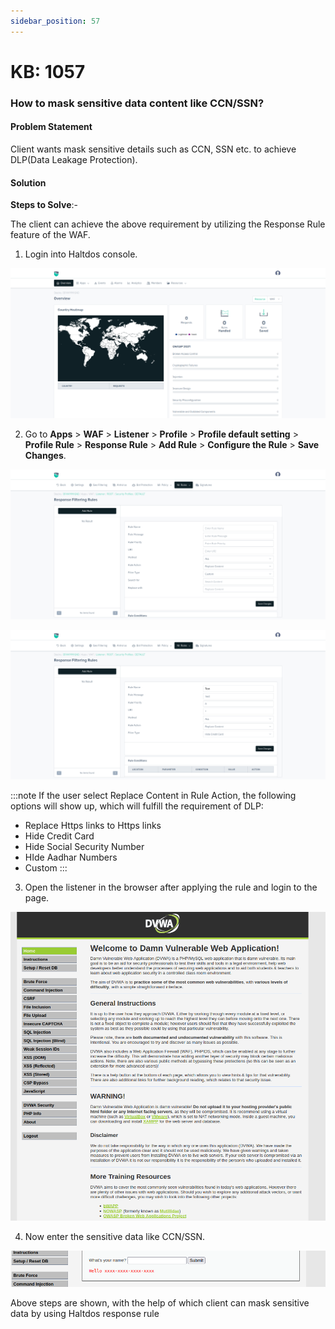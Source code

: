 ```yaml
---
sidebar_position: 57
---
```


# KB: 1057

### **How to mask sensitive data content like CCN/SSN?**

#### **Problem Statement**

Client wants mask sensitive details such as CCN, SSN etc. to achieve DLP(Data Leakage Protection).

#### **Solution**

**Steps to Solve**:-

The client can achieve the above requirement by utilizing the Response Rule feature of the WAF.

1. Login into Haltdos console.

![kb-1057](/img/waf/v7/kb/kb-1057-1.png)

2. Go to **Apps** > **WAF** > **Listener** > **Profile** > **Profile default setting** > **Profile Rule** > **Response Rule** > **Add Rule** > **Configure the Rule** > **Save Changes**.

![kb-1057](/img/waf/v7/kb/kb-1057-2.png)

![kb-1057](/img/waf/v7/kb/kb-1057-4.png)

:::note
If the user select Replace Content in Rule Action, the following options will show up, which will fulfill the requirement of DLP:
- Replace Https links to Https links
- Hide Credit Card
- Hide Social Security Number
- HIde Aadhar Numbers
- Custom 
:::



3. Open the listener in the browser after applying the rule and login to the page.

![kb-1057](/img/waf/v6/kb/responserule1.png)

4. Now enter the sensitive data like CCN/SSN.

![kb-1057](/img/waf/v6/kb/maskedCCN.png)

Above steps are shown, with the help of which client can mask sensitive data by using Haltdos response rule